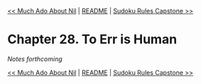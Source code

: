 [&lt;&lt; Much Ado About Nil](ch27-much-ado-about-nil.md) | [README](README.md) | [Sudoku Rules Capstone &gt;&gt;](ch29-sudoku-rules-capstone.md)

# Chapter 28. To Err is Human

*Notes forthcoming*

[&lt;&lt; Much Ado About Nil](ch27-much-ado-about-nil.md) | [README](README.md) | [Sudoku Rules Capstone &gt;&gt;](ch29-sudoku-rules-capstone.md)